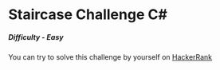 # Staircase Challenge C#

##### Difficulty - *Easy*

You can try to solve this challenge by yourself on [HackerRank](https://www.hackerrank.com/challenges/staircase)
